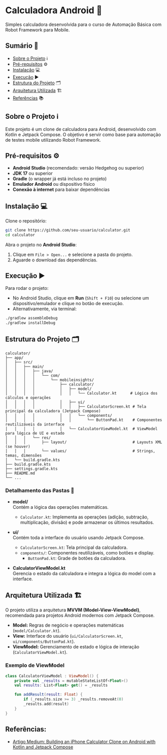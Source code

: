 # Calculadora Android 🧮

Simples calculadora desenvolvida para o curso de Automação Básica com Robot Framework para Mobile.

## Sumário 📑

- [Sobre o Projeto](#sobre-o-projeto) ℹ️
- [Pré-requisitos](#pré-requisitos) ⚙️
- [Instalação](#instalação) 💻
- [Execução](#execução) ▶️
- [Estrutura do Projeto](#estrutura-do-projeto) 🗂️
- [Arquitetura Utilizada](#arquitetura-utilizada) 🏗️
- [Referências](#referências) 📚

## Sobre o Projeto ℹ️

Este projeto é um clone de calculadora para Android, desenvolvido com Kotlin e Jetpack Compose. O objetivo é servir como base para automação de testes mobile utilizando Robot Framework.

## Pré-requisitos ⚙️

- **Android Studio** (recomendado: versão Hedgehog ou superior)
- **JDK 17** ou superior
- **Gradle** (o wrapper já está incluso no projeto)
- **Emulador Android** ou dispositivo físico
- **Conexão à internet** para baixar dependências

## Instalação 💻

Clone o repositório:

```sh
git clone https://github.com/seu-usuario/calculator.git
cd calculator
```

Abra o projeto no **Android Studio**:

1. Clique em `File > Open...` e selecione a pasta do projeto.
2. Aguarde o download das dependências.

## Execução ▶️

Para rodar o projeto:

- No Android Studio, clique em **Run** (`Shift + F10`) ou selecione um dispositivo/emulador e clique no botão de execução.
- Alternativamente, via terminal:

```sh
./gradlew assembleDebug
./gradlew installDebug
```

## Estrutura do Projeto 🗂️

```
calculator/
├── app/
│   ├── src/
│   │   ├── main/
│   │   │   ├── java/
│   │   │   │   └── com/
│   │   │   │       └── mobileinsights/
│   │   │   │           ├── calculator/
│   │   │   │           │   ├── model/
│   │   │   │           │   │   └── Calculator.kt      # Lógica dos cálculos e operações
│   │   │   │           │   ├── ui/
│   │   │   │           │   │   ├── CalculatorScreen.kt # Tela principal da calculadora (Jetpack Compose)
│   │   │   │           │   │   └── components/
│   │   │   │           │   │       └── ButtonPad.kt    # Componentes reutilizáveis da interface
│   │   │   │           │   └── CalculatorViewModel.kt  # ViewModel para lógica de UI e estado
│   │   │   └── res/
│   │   │       ├── layout/                             # Layouts XML (se houver)
│   │   │       └── values/                             # Strings, temas, dimensões
│   └── build.gradle.kts
├── build.gradle.kts
├── settings.gradle.kts
├── README.md
└── ...
```

### Detalhamento das Pastas 📝

- **model/**  
  Contém a lógica das operações matemáticas.  
  - `Calculator.kt`: Implementa as operações (adição, subtração, multiplicação, divisão) e pode armazenar os últimos resultados.

- **ui/**  
  Contém toda a interface do usuário usando Jetpack Compose.  
  - `CalculatorScreen.kt`: Tela principal da calculadora.
  - `components/`: Componentes reutilizáveis, como botões e display.
    - `ButtonPad.kt`: Grade de botões da calculadora.

- **CalculatorViewModel.kt**  
  Gerencia o estado da calculadora e integra a lógica do model com a interface.

## Arquitetura Utilizada 🏗️

O projeto utiliza a arquitetura **MVVM (Model-View-ViewModel)**, recomendada para projetos Android modernos com Jetpack Compose.

- **Model:** Regras de negócio e operações matemáticas (`model/Calculator.kt`).
- **View:** Interface do usuário (`ui/CalculatorScreen.kt`, `ui/components/ButtonPad.kt`).
- **ViewModel:** Gerenciamento de estado e lógica de interação (`CalculatorViewModel.kt`).

### Exemplo de ViewModel

````kotlin
class CalculatorViewModel : ViewModel() {
    private val _results = mutableStateListOf<Float>()
    val results: List<Float> get() = _results

    fun addResult(result: Float) {
        if (_results.size >= 3) _results.removeAt(0)
        _results.add(result)
    }
}
````
## Referências:

- [Artigo Medium: Building an iPhone Calculator Clone on Android with Kotlin and Jetpack Compose](https://www.mobileinsights.dev/building-an-iphone-calculator-clone-on-android-with-kotlin-and-jetpack-compose-87e74bfb1bad)